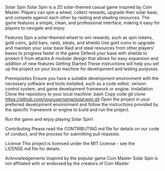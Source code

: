 Solar Spin
Solar Spin is a 2D solar-themed casual game inspired by Coin Master. Players can spin a wheel, collect rewards, upgrade their solar base, and compete against each other by raiding and stealing resources. The game features a simple, clean, and professional interface, making it easy for players to navigate and enjoy.

Features
Spin a solar-themed wheel to win rewards, such as spin tokens, gold coins, gold bars, raids, steals, and shields
Use gold coins to upgrade and maintain your solar base
Raid and steal resources from other players' bases to progress faster in the game
Defend your base with shields to protect it from attacks
A modular design that allows for easy expansion and addition of new features
Getting Started
These instructions will help you set up the project on your local machine for development and testing purposes.

Prerequisites
Ensure you have a suitable development environment with the necessary software and tools installed, such as a code editor, version control system, and game development framework or engine.
Installation
Clone the repository to your local machine:
bash
Copy code
git clone https://github.com/yourusername/solarspin.git
Open the project in your preferred development environment and follow the instructions provided by the specific framework or engine to build and run the project.

Run the game and enjoy playing Solar Spin!

Contributing
Please read the CONTRIBUTING.md file for details on our code of conduct, and the process for submitting pull requests.

License
This project is licensed under the MIT License - see the LICENSE.md file for details.

Acknowledgements
Inspired by the popular game Coin Master
Solar Spin is not affiliated with or endorsed by the creators of Coin Master
